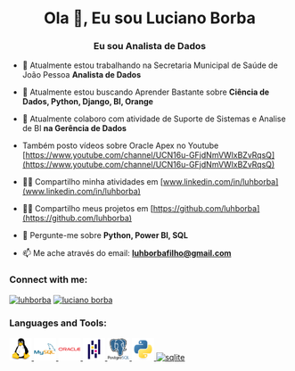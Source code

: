 <h1 align="center">Ola 👋, Eu sou Luciano Borba</h1>
<h3 align="center">Eu sou Analista de Dados</h3>

- 🔭 Atualmente estou trabalhando na Secretaria Municipal de Saúde de João Pessoa **Analista de Dados**

- 🌱 Atualmente estou buscando Aprender Bastante sobre **Ciência de Dados, Python, Django, BI, Orange**

- 👯 Atualmente colaboro com atividade de Suporte de Sistemas e Analise de BI **na Gerência de Dados**

- Também posto vídeos sobre Oracle Apex no Youtube [https://www.youtube.com/channel/UCN16u-GFjdNmVWlxBZvRqsQ](https://www.youtube.com/channel/UCN16u-GFjdNmVWlxBZvRqsQ)

- 👨‍💻 Compartilho minha atividades em [www.linkedin.com/in/luhborba](www.linkedin.com/in/luhborba)

- 👨‍💻 Compartilho meus projetos em [https://github.com/luhborba](https://github.com/luhborba)

- 💬 Pergunte-me sobre **Python, Power BI, SQL**

- 📫 Me ache através do email: **luhborbafilho@gmail.com**

<h3 align="left">Connect with me:</h3>
<p align="left">
<a href="https://linkedin.com/in/luhborba" target="blank"><img align="center" src="https://raw.githubusercontent.com/rahuldkjain/github-profile-readme-generator/master/src/images/icons/Social/linked-in-alt.svg" alt="luhborba" height="30" width="40" /></a>
<a href="https://www.youtube.com/c/luciano borba" target="blank"><img align="center" src="https://raw.githubusercontent.com/rahuldkjain/github-profile-readme-generator/master/src/images/icons/Social/youtube.svg" alt="luciano borba" height="30" width="40" /></a>
</p>

<h3 align="left">Languages and Tools:</h3>
<p align="left"> <a href="https://www.linux.org/" target="_blank" rel="noreferrer"> <img src="https://raw.githubusercontent.com/devicons/devicon/master/icons/linux/linux-original.svg" alt="linux" width="40" height="40"/> </a> <a href="https://www.mysql.com/" target="_blank" rel="noreferrer"> <img src="https://raw.githubusercontent.com/devicons/devicon/master/icons/mysql/mysql-original-wordmark.svg" alt="mysql" width="40" height="40"/> </a> <a href="https://www.oracle.com/" target="_blank" rel="noreferrer"> <img src="https://raw.githubusercontent.com/devicons/devicon/master/icons/oracle/oracle-original.svg" alt="oracle" width="40" height="40"/> </a> <a href="https://pandas.pydata.org/" target="_blank" rel="noreferrer"> <img src="https://raw.githubusercontent.com/devicons/devicon/2ae2a900d2f041da66e950e4d48052658d850630/icons/pandas/pandas-original.svg" alt="pandas" width="40" height="40"/> </a> <a href="https://www.postgresql.org" target="_blank" rel="noreferrer"> <img src="https://raw.githubusercontent.com/devicons/devicon/master/icons/postgresql/postgresql-original-wordmark.svg" alt="postgresql" width="40" height="40"/> </a> <a href="https://www.python.org" target="_blank" rel="noreferrer"> <img src="https://raw.githubusercontent.com/devicons/devicon/master/icons/python/python-original.svg" alt="python" width="40" height="40"/> </a> <a href="https://www.sqlite.org/" target="_blank" rel="noreferrer"> <img src="https://www.vectorlogo.zone/logos/sqlite/sqlite-icon.svg" alt="sqlite" width="40" height="40"/> </a> </p>



<!---
luhborba/luhborba is a ✨ special ✨ repository because its `README.md` (this file) appears on your GitHub profile.
You can click the Preview link to take a look at your changes.
--->
